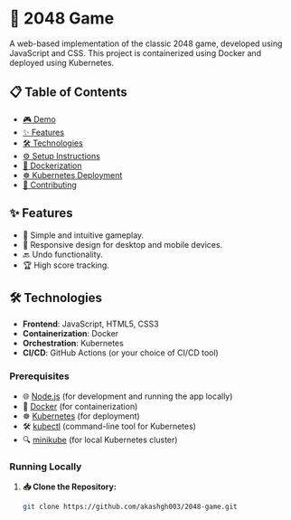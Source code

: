 # 🚀 2048 Game

A web-based implementation of the classic 2048 game, developed using JavaScript and CSS. This project is containerized using Docker and deployed using Kubernetes.

## 📋 Table of Contents

- [🎮 Demo](#demo)
- [✨ Features](#features)
- [🛠️ Technologies](#technologies)
- [⚙️ Setup Instructions](#setup-instructions)
- [🐳 Dockerization](#dockerization)
- [☸️ Kubernetes Deployment](#kubernetes-deployment)
- [🤝 Contributing](#contributing)


## ✨ Features

- 🎯 Simple and intuitive gameplay.
- 📱 Responsive design for desktop and mobile devices.
- 🔙 Undo functionality.
- 🏆 High score tracking.

## 🛠️ Technologies

- **Frontend**: JavaScript, HTML5, CSS3
- **Containerization**: Docker
- **Orchestration**: Kubernetes
- **CI/CD**: GitHub Actions (or your choice of CI/CD tool)


### Prerequisites

- 🌐 [Node.js](https://nodejs.org/) (for development and running the app locally)
- 🐳 [Docker](https://www.docker.com/) (for containerization)
- ☸️ [Kubernetes](https://kubernetes.io/) (for deployment)
- 🛠️ [kubectl](https://kubernetes.io/docs/tasks/tools/) (command-line tool for Kubernetes)
- 🔍 [minikube](https://minikube.sigs.k8s.io/docs/start/) (for local Kubernetes cluster)

### Running Locally

1. **📥 Clone the Repository:**

   ```bash
   git clone https://github.com/akashgh003/2048-game.git
   
